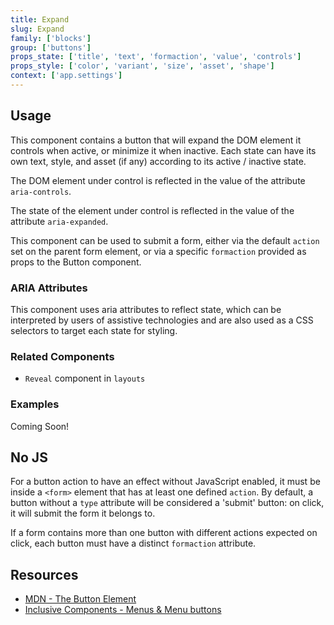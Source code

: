 ```yaml
---
title: Expand
slug: Expand
family: ['blocks']
group: ['buttons']
props_state: ['title', 'text', 'formaction', 'value', 'controls']
props_style: ['color', 'variant', 'size', 'asset', 'shape']
context: ['app.settings']
---
```


## Usage

This component contains a button that will expand the DOM element it controls when active, or minimize it when inactive. Each state can have its own text, style, and asset (if any) according to its active / inactive state.

The DOM element under control is reflected in the value of the attribute `aria-controls`.

The state of the element under control is reflected in the value of the attribute `aria-expanded`.

This component can be used to submit a form, either via the default `action` set on the parent form element, or via a specific `formaction` provided as props to the Button component.

### ARIA Attributes

This component uses aria attributes to reflect state, which can be interpreted by users of assistive technologies and are also used as a CSS selectors to target each state for styling.

### Related Components

- `Reveal` component in `layouts`

### Examples

<p class="feedback bare emoji:default">Coming Soon!</p>

## No JS

For a button action to have an effect without JavaScript enabled, it must be inside a `<form>` element that has at least one defined `action`. By default, a button without a `type` attribute will be considered a 'submit' button: on click, it will submit the form it belongs to.

If a form contains more than one button with different actions expected on click, each button must have a distinct `formaction` attribute.

## Resources

- [MDN - The Button Element](https://developer.mozilla.org/en-US/docs/Web/HTML/Element/button)
- [Inclusive Components - Menus & Menu buttons](https://inclusive-components.design/menus-menu-buttons/)
